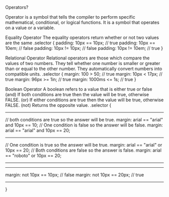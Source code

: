 Operators?

Operator is a symbol that tells the compiler to perform specific mathematical, conditional, or logical functions. It is a symbol that operates on a value or a variable.

Equality Operator
The equality operators return whether or not two values are the same
.selector {
padding: 10px == 10px; // true
padding: 10px == 10em; // false
padding: 10px != 10px; // false
padding: 10px != 10em; // true
}

Relational Operator
Relational operators are those which compare the values of two numbers. They tell whether one number is smaller or greater than or equal to the other number. They automatically convert numbers into compatible units.
.selector {
margin: 100 > 50; // true
margin: 10px < 17px; // true
margin: 96px >= 1in; // true
margin: 1000ms <= 1s; // true
}

Boolean Operator
A boolean refers to a value that is either true or false
(and) If both conditions are true then the value will be true, otherwise FALSE.
(or) If either conditions are true then the value will be true, otherwise FALSE.
(not) Returns the opposite value.
.selector {

---

// both conditions are true so the answer will be true.
margin: arial == "arial" and 10px == 10;
// One condition is false so the answer will be false.
margin: arial == "arial" and 10px == 20;

---

// One condition is true so the answer will be true.
margin: arial == "arial" or 10px == 20;
// Both conditions are false so the answer is false.
margin: arial == "roboto" or 10px == 20;

---

---

margin: not 10px == 10px; // false
margin: not 10px == 20px; // true

---

}
